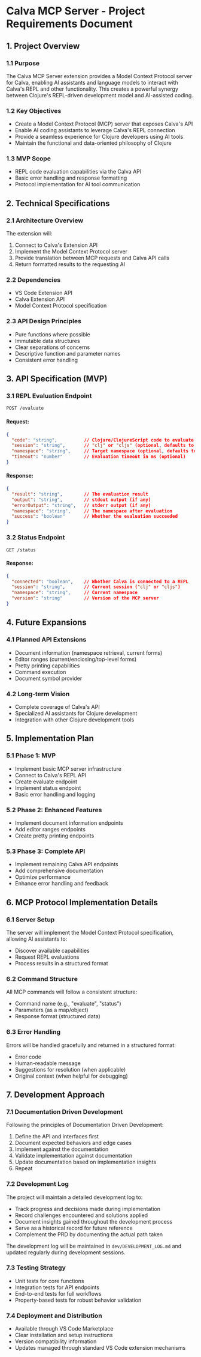 # Calva MCP Server - Project Requirements Document

## 1. Project Overview

### 1.1 Purpose
The Calva MCP Server extension provides a Model Context Protocol server for Calva, enabling AI assistants and language models to interact with Calva's REPL and other functionality. This creates a powerful synergy between Clojure's REPL-driven development model and AI-assisted coding.

### 1.2 Key Objectives
- Create a Model Context Protocol (MCP) server that exposes Calva's API
- Enable AI coding assistants to leverage Calva's REPL connection
- Provide a seamless experience for Clojure developers using AI tools
- Maintain the functional and data-oriented philosophy of Clojure

### 1.3 MVP Scope
- REPL code evaluation capabilities via the Calva API
- Basic error handling and response formatting
- Protocol implementation for AI tool communication

## 2. Technical Specifications

### 2.1 Architecture Overview
The extension will:
1. Connect to Calva's Extension API 
2. Implement the Model Context Protocol server
3. Provide translation between MCP requests and Calva API calls
4. Return formatted results to the requesting AI

### 2.2 Dependencies
- VS Code Extension API
- Calva Extension API
- Model Context Protocol specification

### 2.3 API Design Principles
- Pure functions where possible
- Immutable data structures
- Clear separations of concerns
- Descriptive function and parameter names
- Consistent error handling

## 3. API Specification (MVP)

### 3.1 REPL Evaluation Endpoint

```
POST /evaluate
```

#### Request:
```json
{
  "code": "string",          // Clojure/ClojureScript code to evaluate
  "session": "string",       // "clj" or "cljs" (optional, defaults to current)
  "namespace": "string",     // Target namespace (optional, defaults to current or user)
  "timeout": "number"        // Evaluation timeout in ms (optional)
}
```

#### Response:
```json
{
  "result": "string",        // The evaluation result
  "output": "string",        // stdout output (if any)
  "errorOutput": "string",   // stderr output (if any)
  "namespace": "string",     // The namespace after evaluation
  "success": "boolean"       // Whether the evaluation succeeded
}
```

### 3.2 Status Endpoint

```
GET /status
```

#### Response:
```json
{
  "connected": "boolean",    // Whether Calva is connected to a REPL
  "session": "string",       // Current session ("clj" or "cljs")
  "namespace": "string",     // Current namespace
  "version": "string"        // Version of the MCP server
}
```

## 4. Future Expansions

### 4.1 Planned API Extensions
- Document information (namespace retrieval, current forms)
- Editor ranges (current/enclosing/top-level forms)
- Pretty printing capabilities
- Command execution
- Document symbol provider

### 4.2 Long-term Vision
- Complete coverage of Calva's API
- Specialized AI assistants for Clojure development
- Integration with other Clojure development tools

## 5. Implementation Plan

### 5.1 Phase 1: MVP
- Implement basic MCP server infrastructure
- Connect to Calva's REPL API
- Create evaluate endpoint
- Implement status endpoint
- Basic error handling and logging

### 5.2 Phase 2: Enhanced Features
- Implement document information endpoints
- Add editor ranges endpoints
- Create pretty printing endpoints

### 5.3 Phase 3: Complete API
- Implement remaining Calva API endpoints
- Add comprehensive documentation
- Optimize performance
- Enhance error handling and feedback

## 6. MCP Protocol Implementation Details

### 6.1 Server Setup
The server will implement the Model Context Protocol specification, allowing AI assistants to:
- Discover available capabilities
- Request REPL evaluations
- Process results in a structured format

### 6.2 Command Structure
All MCP commands will follow a consistent structure:
- Command name (e.g., "evaluate", "status")
- Parameters (as a map/object)
- Response format (structured data)

### 6.3 Error Handling
Errors will be handled gracefully and returned in a structured format:
- Error code
- Human-readable message
- Suggestions for resolution (when applicable)
- Original context (when helpful for debugging)

## 7. Development Approach

### 7.1 Documentation Driven Development
Following the principles of Documentation Driven Development:
1. Define the API and interfaces first
2. Document expected behaviors and edge cases
3. Implement against the documentation
4. Validate implementation against documentation
5. Update documentation based on implementation insights
6. Repeat

### 7.2 Development Log
The project will maintain a detailed development log to:
- Track progress and decisions made during implementation
- Record challenges encountered and solutions applied
- Document insights gained throughout the development process
- Serve as a historical record for future reference
- Complement the PRD by documenting the actual path taken

The development log will be maintained in `dev/DEVELOPMENT_LOG.md` and updated regularly during development sessions.

### 7.3 Testing Strategy
- Unit tests for core functions
- Integration tests for API endpoints
- End-to-end tests for full workflows
- Property-based tests for robust behavior validation

### 7.4 Deployment and Distribution
- Available through VS Code Marketplace
- Clear installation and setup instructions
- Version compatibility information
- Updates managed through standard VS Code extension mechanisms